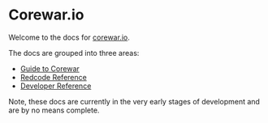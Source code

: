 Corewar.io
==========

Welcome to the docs for [corewar.io](https://corewar.io).

The docs are grouped into three areas:
* [Guide to Corewar](corewar/index.md)
* [Redcode Reference](redcode/index.md)
* [Developer Reference](developer/index.md)

Note, these docs are currently in the very early stages of development and are by no means complete.